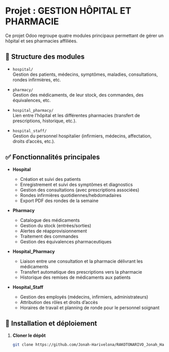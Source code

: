 # Projet : GESTION HÔPITAL ET PHARMACIE

Ce projet Odoo regroupe quatre modules principaux permettant de gérer un hôpital et ses pharmacies affiliées.

## 📂 Structure des modules

- `hospital/`  
  Gestion des patients, médecins, symptômes, maladies, consultations, rondes infirmières, etc.

- `pharmacy/`  
  Gestion des médicaments, de leur stock, des commandes, des équivalences, etc.

- `hospital_pharmacy/`  
  Lien entre l’hôpital et les différentes pharmacies (transfert de prescriptions, historique, etc.).

- `hospital_staff/`  
  Gestion du personnel hospitalier (infirmiers, médecins, affectation, droits d’accès, etc.).

## ✅ Fonctionnalités principales

- **Hospital**  
  - Création et suivi des patients  
  - Enregistrement et suivi des symptômes et diagnostics  
  - Gestion des consultations (avec prescriptions associées)  
  - Rondes infirmières quotidiennes/hebdomadaires  
  - Export PDF des rondes de la semaine  

- **Pharmacy**  
  - Catalogue des médicaments  
  - Gestion du stock (entrées/sorties)  
  - Alertes de réapprovisionnement  
  - Traitement des commandes  
  - Gestion des équivalences pharmaceutiques  

- **Hospital_Pharmacy**  
  - Liaison entre une consultation et la pharmacie délivrant les médicaments  
  - Transfert automatique des prescriptions vers la pharmacie  
  - Historique des remises de médicaments aux patients  

- **Hospital_Staff**  
  - Gestion des employés (médecins, infirmiers, administrateurs)  
  - Attribution des rôles et droits d’accès  
  - Horaires de travail et planning de ronde pour le personnel soignant  

## 🚀 Installation et déploiement

1. **Cloner le dépôt**  
   ```bash
   git clone https://github.com/Jonah-Harivelona/RAKOTONARIVO_Jonah_Harivelona.git

